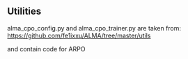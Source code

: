 ## Utilities
alma_cpo_config.py and alma_cpo_trainer.py are taken from:
https://github.com/fe1ixxu/ALMA/tree/master/utils

and contain code for ARPO
